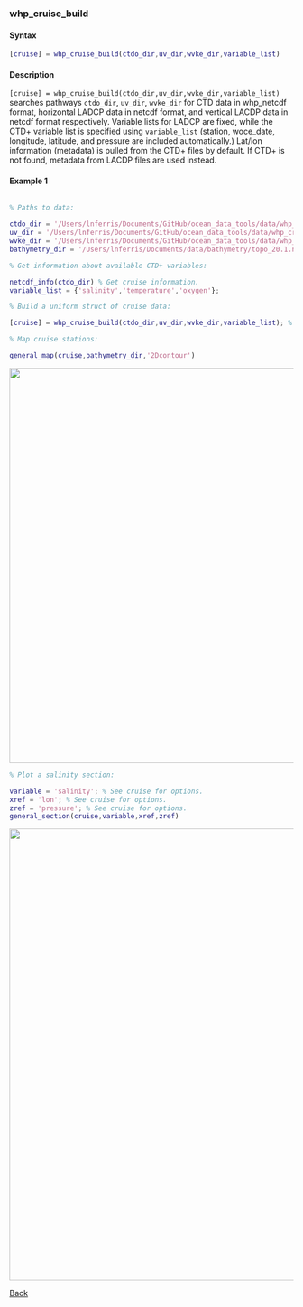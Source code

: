 ### whp_cruise_build

#### Syntax

```Matlab
[cruise] = whp_cruise_build(ctdo_dir,uv_dir,wvke_dir,variable_list)
```
#### Description

``[cruise] = whp_cruise_build(ctdo_dir,uv_dir,wvke_dir,variable_list)`` searches pathways ``ctdo_dir``, ``uv_dir``, ``wvke_dir`` for CTD data in whp_netcdf format, horizontal LADCP data in netcdf format, and vertical LACDP data in netcdf format respectively. Variable lists for LADCP are fixed, while the CTD+ variable list is specified using ``variable_list`` (station, woce_date, longitude, latitude, and pressure are included automatically.) Lat/lon information (metadata) is pulled from the CTD+ files by default. If CTD+ is not found, metadata from LACDP files are used instead.

#### Example 1


```Matlab

% Paths to data:

ctdo_dir = '/Users/lnferris/Documents/GitHub/ocean_data_tools/data/whp_cruise/ctd/*.nc'; % included
uv_dir = '/Users/lnferris/Documents/GitHub/ocean_data_tools/data/whp_cruise/uv/*.nc'; % included
wvke_dir = '/Users/lnferris/Documents/GitHub/ocean_data_tools/data/whp_cruise/wvke/'; % included
bathymetry_dir = '/Users/lnferris/Documents/data/bathymetry/topo_20.1.nc'; % need to download

% Get information about available CTD+ variables:

netcdf_info(ctdo_dir) % Get cruise information.
variable_list = {'salinity','temperature','oxygen'};

% Build a uniform struct of cruise data:

[cruise] = whp_cruise_build(ctdo_dir,uv_dir,wvke_dir,variable_list); % Use a dummy path (e.g. uv_dir ='null') if missing data. 

% Map cruise stations:

general_map(cruise,bathymetry_dir,'2Dcontour')

```
<img src="https://user-images.githubusercontent.com/24570061/88341972-89989000-cd0c-11ea-8961-70c76fc639d8.png" width="700">


```Matlab
% Plot a salinity section:

variable = 'salinity'; % See cruise for options.
xref = 'lon'; % See cruise for options.
zref = 'pressure'; % See cruise for options.
general_section(cruise,variable,xref,zref)

```
<img src="https://user-images.githubusercontent.com/24570061/88346894-7939e280-cd17-11ea-96a2-735db5a527d5.png" width="800">


[Back](https://github.com/lnferris/ocean_data_tools#building-uniform-structs-from-data-sources-1)

